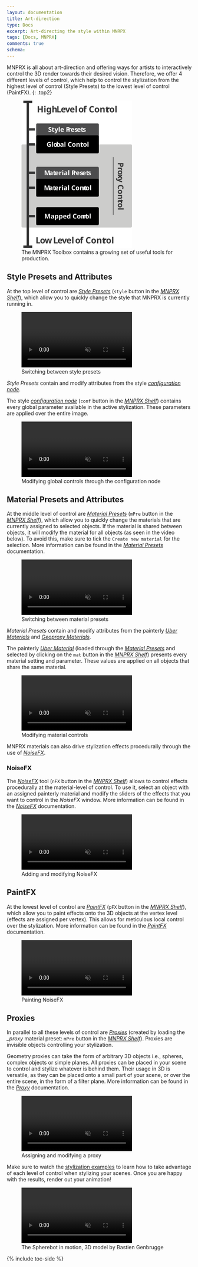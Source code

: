 ```yaml
---
layout: documentation
title: Art-direction
type: Docs
excerpt: Art-directing the style within MNRPX
tags: [Docs, MNPRX]
comments: true
schema:
---
```


MNPRX is all about art-direction and offering ways for artists to interactively control the 3D render towards their desired vision. Therefore, we offer 4 different levels of control, which help to control the stylization from the highest level of control (Style Presets) to the lowest level of control (PaintFX).
{: .top2}

<figure class="align-center">
	<img src="/images/MNPRX/art-direction/levels-of-control.svg" alt="Levels of Control" style="max-width:300px;">
	<figcaption>The MNPRX Toolbox contains a growing set of useful tools for production.</figcaption>
</figure>

## Style Presets and Attributes
At the top level of control are [_Style Presets_](../style-presets/) (`style` button in the [_MNPRX Shelf_](../shelf/)), which allow you to quickly change the style that MNPRX is currently running in.

<figure class="pull-center">
 <video autoplay loop muted playsinline style="max-width:450px">
   <source src="/images/MNPRX/art-direction/presets.mp4" type="video/mp4">
 </video>
 <figcaption>Switching between style presets</figcaption>
</figure>

_Style Presets_ contain and modify attributes from the style [_configuration node_](../conf/).

The style [_configuration node_](../conf/) (`conf` button in the [_MNPRX Shelf_](../shelf/)) contains every global parameter available in the active stylization. These parameters are applied over the entire image.

<figure class="pull-center">
 <video autoplay loop muted playsinline style="max-width:450px">
   <source src="/images/MNPRX/art-direction/global.mp4" type="video/mp4">
 </video>
 <figcaption>Modifying global controls through the configuration node</figcaption>
</figure>


## Material Presets and Attributes
At the middle level of control are [_Material Presets_](../material-presets/) (`mPre` button in the [_MNPRX Shelf_](../shelf/)), which allow you to quickly change the materials that are currently assigned to selected objects. If the material is shared between objects, it will modify the material for all objects (as seen in the video below). To avoid this, make sure to tick the `Create new material` for the selection. More information can be found in the [_Material Presets_](../material-presets/) documentation.

<figure class="pull-center">
 <video autoplay loop muted playsinline style="max-width:450px">
   <source src="/images/MNPRX/art-direction/material-presets.mp4" type="video/mp4">
 </video>
 <figcaption>Switching between material presets</figcaption>
</figure>

_Material Presets_ contain and modify attributes from the painterly [_Uber Materials_](../uber/) and [_Geoproxy Materials_](../proxy).

The painterly [_Uber Material_](../uber/) (loaded through the [_Material Presets_](../material-presets/) and selected by clicking on the `mat` button in the [_MNPRX Shelf_](../shelf/)) presents every material setting and parameter. These values are applied on all objects that share the same material.

<figure class="pull-center">
 <video autoplay loop muted playsinline style="max-width:450px">
   <source src="/images/MNPRX/art-direction/material.mp4" type="video/mp4">
 </video>
 <figcaption>Modifying material controls</figcaption>
</figure>

MNPRX materials can also drive stylization effects procedurally through the use of [_NoiseFX_](../noisefx/).


### NoiseFX
The [_NoiseFX_](../noisefx/) tool (`nFX` button in the [_MNPRX Shelf_](../shelf/)) allows to control effects procedurally at the material-level of control. To use it, select an object with an assigned painterly material and modify the sliders of the effects that you want to control in the _NoiseFX_ window. More information can be found in the [_NoiseFX_](../noisefx/) documentation.

<figure class="pull-center">
 <video autoplay loop muted playsinline style="max-width:450px">
   <source src="/images/MNPRX/art-direction/noisefx.mp4" type="video/mp4">
 </video>
 <figcaption>Adding and modifying NoiseFX</figcaption>
</figure>


## PaintFX
At the lowest level of control are [_PaintFX_](../paintfx/) (`pFX` button in the [_MNPRX Shelf_](../shelf/)), which allow you to paint effects onto the 3D objects at the vertex level (effects are assigned per vertex). This allows for meticulous local control over the stylization. More information can be found in the [_PaintFX_](../paintfx/) documentation.

<figure class="pull-center">
 <video autoplay loop muted playsinline style="max-width:450px">
   <source src="/images/MNPRX/art-direction/paintfx.mp4" type="video/mp4">
 </video>
 <figcaption>Painting NoiseFX</figcaption>
</figure>


## Proxies
In parallel to all these levels of control are [_Proxies_](../proxy/) (created by loading the _\_proxy_ material preset: `mPre` button in the [_MNPRX Shelf_](../shelf/)). Proxies are invisible objects controlling your stylization.

Geometry proxies can take the form of arbitrary 3D objects i.e., spheres, complex objects or simple planes. All proxies can be placed in your scene to control and stylize whatever is behind them. Their usage in 3D is versatile, as they can be placed onto a small part of your scene, or over the entire scene, in the form of a filter plane. More information can be found in the [_Proxy_](../proxy/) documentation.

<figure class="pull-center">
 <video autoplay loop muted playsinline style="max-width:450px">
   <source src="/images/MNPRX/art-direction/proxies.mp4" type="video/mp4">
 </video>
 <figcaption>Assigning and modifying a proxy</figcaption>
</figure>

Make sure to watch the [stylization examples](../stylizing-scene) to learn how to take advantage of each level of control when stylizing your scenes. Once you are happy with the results, render out your animation!

<figure class="pull-center">
 <video autoplay loop muted playsinline style="max-width:450px">
   <source src="/images/MNPRX/art-direction/spherebot.mp4" type="video/mp4">
 </video>
 <figcaption>The Spherebot in motion, 3D model by Bastien Genbrugge</figcaption>
</figure>

{% include toc-side %}
